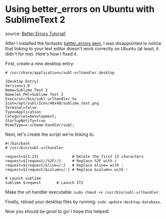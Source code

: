 Using better_errors on Ubuntu with SublimeText 2
================================================
source: [Better Errors Tutorial!](https://cristiandonosoc.wordpress.com/2013/06/20/better-errors-ubuntu-with-sublime-text-2-or-any-editor-for-that-matter/)

After I installed the fantastic [better_errors gem](https://github.com/charliesome/better_errors), I was disappointed to notice that linking to your text editor doesn't work correctly on Ubuntu (at least, it didn't for me). Here's how I fixed it.

First, create a new desktop entry:

```
# /usr/share/applications/subl-urlhandler.desktop

[Desktop Entry]
Version=1.0
Name=Sublime Text 2
Name[en_PH]=Sublime Text 2
Exec=/usr/bin/subl-urlhandler %u
Icon=/opt/subl/Icon/48x48/sublime_text.png
Terminal=false
Type=Application
Categories=Development;
StartupNotify=true
MimeType=x-scheme-handler/subl;
```

Next, let's create the script we're linking to.

```shell
#!/bin/bash
# /usr/bin/subl-urlhandler

request=${1:23}               # Delete the first 23 characters
request=${request//%2F//}     # Replace %2F with /
request=${request/&line=/:}   # Replace &line= with :
request=${request/&column=/:} # Replace &column= with :

# Launch sublime
sublime $request       # Launch ST2
```

Make the url handler executable: `sudo chmod +x /usr/bin/subl-urlhandler`.

Finally, reload your desktop files by running: `sudo update-desktop-database`.

Now you should be good to go! I hope this helped!
